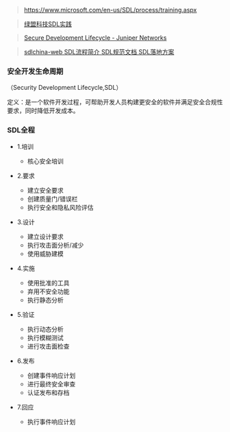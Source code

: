>https://www.microsoft.com/en-us/SDL/process/training.aspx

>[绿盟科技SDL实践](http://blog.nsfocus.net/nsfocus-adsl/)

>[Secure Development Lifecycle - Juniper Networks](https://www.juniper.net/us/en/security/sdl/)

>[sdlchina-web SDL流程简介 SDL规范文档 SDL落地方案](https://github.com/SecurityPaper/SecurityPaper-web/tree/master/_posts)


### 安全开发生命周期

（Security Development Lifecycle,SDL）

定义：是一个软件开发过程，可帮助开发人员构建更安全的软件并满足安全合规性要求，同时降低开发成本。

### SDL全程

* 1.培训
  * 核心安全培训

* 2.要求
  * 建立安全要求
  * 创建质量门/错误栏
  * 执行安全和隐私风险评估

* 3.设计
  * 建立设计要求
  * 执行攻击面分析/减少
  * 使用威胁建模

* 4.实施
  * 使用批准的工具
  * 弃用不安全功能
  * 执行静态分析

* 5.验证
  * 执行动态分析
  * 执行模糊测试
  * 进行攻击面检查

* 6.发布
  * 创建事件响应计划
  * 进行最终安全审查
  * 认证发布和存档

* 7.回应
  * 执行事件响应计划
